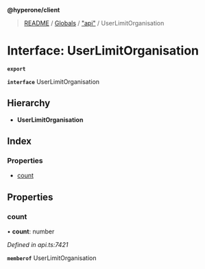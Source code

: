 **@hyperone/client**

> [README](../README.md) / [Globals](../globals.md) / ["api"](../modules/_api_.md) / UserLimitOrganisation

# Interface: UserLimitOrganisation

**`export`** 

**`interface`** UserLimitOrganisation

## Hierarchy

* **UserLimitOrganisation**

## Index

### Properties

* [count](_api_.userlimitorganisation.md#count)

## Properties

### count

•  **count**: number

*Defined in api.ts:7421*

**`memberof`** UserLimitOrganisation
